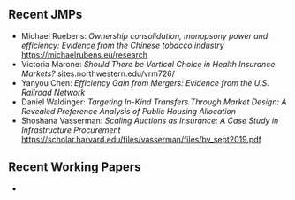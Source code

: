 ## Recent JMPs

- Michael Ruebens: *Ownership consolidation, monopsony power and efficiency: Evidence from the Chinese tobacco industry* https://michaelrubens.eu/research
- Victoria Marone: *Should There be Vertical Choice in Health Insurance Markets?*  sites.northwestern.edu/vrm726/
- Yanyou Chen: *Efficiency Gain from Mergers: Evidence from the U.S. Railroad Network*
- Daniel Waldinger: *Targeting In-Kind Transfers Through Market Design: A Revealed Preference Analysis of Public Housing Allocation*
- Shoshana Vasserman: *Scaling Auctions as Insurance: A Case Study in Infrastructure Procurement* https://scholar.harvard.edu/files/vasserman/files/bv_sept2019.pdf

## Recent Working Papers
- 
